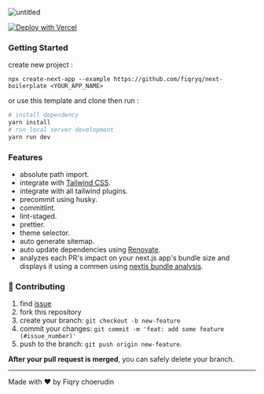 ![untitled](https://user-images.githubusercontent.com/25787603/203488615-7b381491-7966-4dbc-abfe-31334130eda3.png)

[![Deploy with Vercel](https://vercel.com/button)](https://vercel.com/new/clone?repository-url=https%3A%2F%2Fgithub.com%2Ffiqryq%2Fnext-boilerplate)

### Getting Started

create new project :

```
npx create-next-app --example https://github.com/fiqryq/next-boilerplate <YOUR_APP_NAME>
```

or use this template and clone then run :

```bash
# install dependency
yarn install
# run local server development
yarn run dev
```

### Features

- absolute path import.
- integrate with [Tailwind CSS](https://tailwindcss.com/).
- integrate with all tailwind plugins.
- precommit using husky.
- commitlint.
- lint-staged.
- prettier.
- theme selector.
- auto generate sitemap.
- auto update dependencies using [Renovate](https://github.com/renovatebot/renovate).
- analyzes each PR's impact on your next.js app's bundle size and displays it using a commen using [nextjs bundle analysis](https://github.com/hashicorp/nextjs-bundle-analysis).

### 🤝 Contributing

1. find [issue](https://github.com/fiqryq/next-boilerplate/issues)
1. fork this repository
1. create your branch: `git checkout -b new-feature`
1. commit your changes: `git commit -m 'feat: add some feature (#issue_number)'`
1. push to the branch: `git push origin new-feature`.

**After your pull request is merged**, you can safely delete your branch.

---

Made with ♥ by Fiqry choerudin
